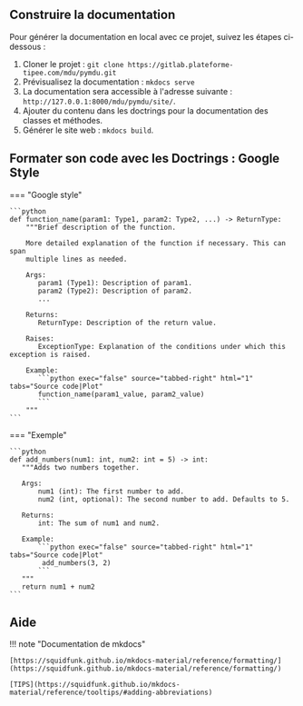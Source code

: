 ## Construire la documentation
Pour générer la documentation en local avec ce projet, suivez les étapes ci-dessous :

1. Cloner le projet : `git clone https://gitlab.plateforme-tipee.com/mdu/pymdu.git`
2. Prévisualisez la documentation : `mkdocs serve`
3. La documentation sera accessible à l'adresse suivante : `http://127.0.0.1:8000/mdu/pymdu/site/`.
4. Ajouter du contenu dans les doctrings pour la documentation des classes et méthodes.
5. Générer le site web : `mkdocs build`.

## Formater son code avec les Doctrings : Google Style 

=== "Google style"

    ```python 
    def function_name(param1: Type1, param2: Type2, ...) -> ReturnType:
        """Brief description of the function.
        
        More detailed explanation of the function if necessary. This can span
        multiple lines as needed.
        
        Args:
           param1 (Type1): Description of param1.
           param2 (Type2): Description of param2.
           ...
        
        Returns:
           ReturnType: Description of the return value.
        
        Raises:
           ExceptionType: Explanation of the conditions under which this exception is raised.
        
        Example:
           ```python exec="false" source="tabbed-right" html="1" tabs="Source code|Plot"
           function_name(param1_value, param2_value)
           ```
        """
    ```

=== "Exemple"

    ```python
    def add_numbers(num1: int, num2: int = 5) -> int:
       """Adds two numbers together.
   
       Args:
           num1 (int): The first number to add.
           num2 (int, optional): The second number to add. Defaults to 5.
   
       Returns:
           int: The sum of num1 and num2.
   
       Example:
           ```python exec="false" source="tabbed-right" html="1" tabs="Source code|Plot"
            add_numbers(3, 2)
           ```
       """
       return num1 + num2
    ```


## Aide 

!!! note "Documentation de mkdocs"

    [https://squidfunk.github.io/mkdocs-material/reference/formatting/](https://squidfunk.github.io/mkdocs-material/reference/formatting/)

    [TIPS](https://squidfunk.github.io/mkdocs-material/reference/tooltips/#adding-abbreviations)
